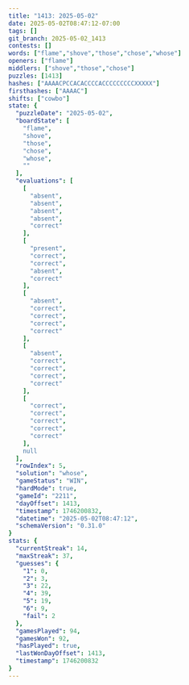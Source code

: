 ```yaml
---
title: "1413: 2025-05-02"
date: 2025-05-02T08:47:12-07:00
tags: []
git_branch: 2025-05-02_1413
contests: []
words: ["flame","shove","those","chose","whose"]
openers: ["flame"]
middlers: ["shove","those","chose"]
puzzles: [1413]
hashes: ["AAAACPCCACACCCCACCCCCCCCCXXXXX"]
firsthashes: ["AAAAC"]
shifts: ["cowbo"]
state: {
  "puzzleDate": "2025-05-02",
  "boardState": [
    "flame",
    "shove",
    "those",
    "chose",
    "whose",
    ""
  ],
  "evaluations": [
    [
      "absent",
      "absent",
      "absent",
      "absent",
      "correct"
    ],
    [
      "present",
      "correct",
      "correct",
      "absent",
      "correct"
    ],
    [
      "absent",
      "correct",
      "correct",
      "correct",
      "correct"
    ],
    [
      "absent",
      "correct",
      "correct",
      "correct",
      "correct"
    ],
    [
      "correct",
      "correct",
      "correct",
      "correct",
      "correct"
    ],
    null
  ],
  "rowIndex": 5,
  "solution": "whose",
  "gameStatus": "WIN",
  "hardMode": true,
  "gameId": "2211",
  "dayOffset": 1413,
  "timestamp": 1746200832,
  "datetime": "2025-05-02T08:47:12",
  "schemaVersion": "0.31.0"
}
stats: {
  "currentStreak": 14,
  "maxStreak": 37,
  "guesses": {
    "1": 0,
    "2": 3,
    "3": 22,
    "4": 39,
    "5": 19,
    "6": 9,
    "fail": 2
  },
  "gamesPlayed": 94,
  "gamesWon": 92,
  "hasPlayed": true,
  "lastWonDayOffset": 1413,
  "timestamp": 1746200832
}
---
```

<!-- more -->
